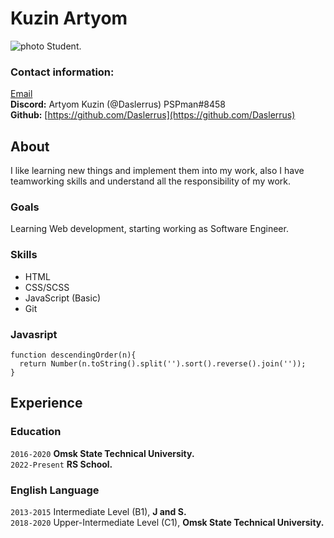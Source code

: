# Kuzin Artyom
![photo](C:\Users\Admin\Pictures\foto.jpg "Photo")
Student.

### Contact information:
[Email](https://kuzin.artem.alekseevich@gmail.com) </br>
__Discord:__ Artyom Kuzin (@Daslerrus) 
PSPman#8458 </br>
__Github:__ [https://github.com/Daslerrus](https://github.com/Daslerrus) </br>

## About
I like learning new things and implement them into my work, also I have teamworking skills and understand all the responsibility of my work.

### Goals
Learning Web development, starting working as Software Engineer.

### Skills 
* HTML 
* CSS/SCSS  
* JavaScript (Basic)
* Git

### Javasript
``` 
function descendingOrder(n){
  return Number(n.toString().split('').sort().reverse().join(''));
}
```

## Experience 

### Education
`2016-2020`
__Omsk State Technical University.__ </br>
`2022-Present`
__RS School.__ </br>

### English Language
`2013-2015`
Intermediate Level (B1), __J and S.__ </br>
`2018-2020`
Upper-Intermediate Level (C1), __Omsk State Technical University.__ </br>